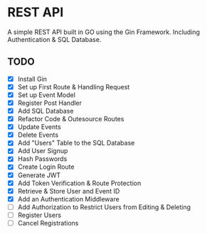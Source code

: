 # REST API

A simple REST API built in GO using the Gin Framework. Including Authentication & SQL Database.

## TODO

- [x] Install Gin
- [x] Set up First Route & Handling Request
- [x] Set up Event Model
- [x] Register Post Handler
- [x] Add SQL Database
- [x] Refactor Code & Outesource Routes
- [x] Update Events
- [x] Delete Events
- [x] Add "Users" Table to the SQL Database
- [x] Add User Signup
- [x] Hash Passwords
- [x] Create Login Route
- [x] Generate JWT
- [x] Add Token Verification & Route Protection
- [x] Retrieve & Store User and Event ID
- [x] Add an Authentication Middleware
- [ ] Add Authorization to Restrict Users from Editing & Deleting
- [ ] Register Users
- [ ] Cancel Registrations
